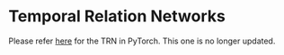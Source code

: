# Temporal Relation Networks
Please refer [here](https://github.com/metalbubble/TRN-pytorch) for the TRN in PyTorch. This one is no longer updated.
